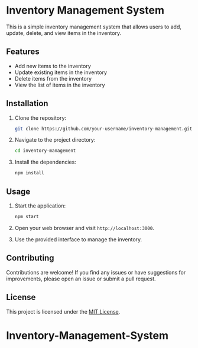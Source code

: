 # Inventory Management System

This is a simple inventory management system that allows users to add, update, delete, and view items in the inventory.

## Features

- Add new items to the inventory
- Update existing items in the inventory
- Delete items from the inventory
- View the list of items in the inventory

## Installation

1. Clone the repository:

   ```bash
   git clone https://github.com/your-username/inventory-management.git
   ```

2. Navigate to the project directory:

   ```bash
   cd inventory-management
   ```

3. Install the dependencies:

   ```bash
   npm install
   ```

## Usage

1. Start the application:

   ```bash
   npm start
   ```

2. Open your web browser and visit `http://localhost:3000`.

3. Use the provided interface to manage the inventory.

## Contributing

Contributions are welcome! If you find any issues or have suggestions for improvements, please open an issue or submit a pull request.

## License

This project is licensed under the [MIT License](LICENSE).
# Inventory-Management-System
